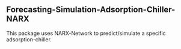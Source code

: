 ## Forecasting-Simulation-Adsorption-Chiller-NARX
This package uses NARX-Network to predict/simulate a specific adsorption-chiller. 
